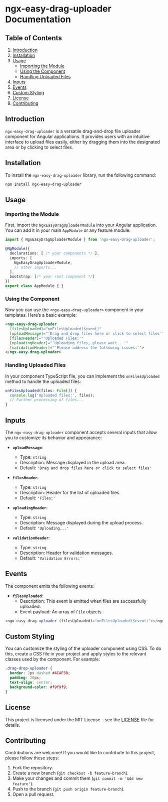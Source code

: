# ngx-easy-drag-uploader Documentation

## Table of Contents

1. [Introduction](#introduction)
2. [Installation](#installation)
3. [Usage](#usage)
   - [Importing the Module](#importing-the-module)
   - [Using the Component](#using-the-component)
   - [Handling Uploaded Files](#handling-uploaded-files)
4. [Inputs](#inputs)
5. [Events](#events)
6. [Custom Styling](#custom-styling)
7. [License](#license)
8. [Contributing](#contributing)

## Introduction

`ngx-easy-drag-uploader` is a versatile drag-and-drop file uploader component for Angular applications. It provides users with an intuitive interface to upload files easily, either by dragging them into the designated area or by clicking to select files.

## Installation

To install the `ngx-easy-drag-uploader` library, run the following command:

```bash
npm install ngx-easy-drag-uploader
```

## Usage

### Importing the Module

First, import the `NgxEasyDragUploaderModule` into your Angular application. You can add it in your main `AppModule` or any feature module:

```typescript
import { NgxEasyDragUploaderModule } from 'ngx-easy-drag-uploader';

@NgModule({
  declarations: [ /* your components */ ],
  imports: [
    NgxEasyDragUploaderModule,
    // other imports...
  ],
  bootstrap: [/* your root component */]
})
export class AppModule { }
```

### Using the Component

Now you can use the `<ngx-easy-drag-uploader>` component in your templates. Here’s a basic example:

```html
<ngx-easy-drag-uploader 
  (filesUploaded)="onFilesUploaded($event)" 
  [uploadMessage]="'Drag and drop files here or click to select files'" 
  [filesHeader]="'Uploaded Files:'" 
  [uploadingHeader]="'Uploading files, please wait...'" 
  [validationHeader]="'Please address the following issues:'">
</ngx-easy-drag-uploader>
```

### Handling Uploaded Files

In your component TypeScript file, you can implement the `onFilesUploaded` method to handle the uploaded files:

```typescript
onFilesUploaded(files: File[]) {
  console.log('Uploaded files:', files);
  // Further processing of files...
}
```

## Inputs

The `ngx-easy-drag-uploader` component accepts several inputs that allow you to customize its behavior and appearance:

- **`uploadMessage`**: 
  - Type: `string`
  - Description: Message displayed in the upload area.
  - Default: `'Drag and drop files here or click to select files'`

- **`filesHeader`**: 
  - Type: `string`
  - Description: Header for the list of uploaded files.
  - Default: `'Files:'`

- **`uploadingHeader`**: 
  - Type: `string`
  - Description: Message displayed during the upload process.
  - Default: `'Uploading...'`

- **`validationHeader`**: 
  - Type: `string`
  - Description: Header for validation messages.
  - Default: `'Validation Errors:'`

## Events

The component emits the following events:

- **`filesUploaded`**: 
  - Description: This event is emitted when files are successfully uploaded.
  - Event payload: An array of `File` objects.

```typescript
<ngx-easy-drag-uploader (filesUploaded)="onFilesUploaded($event)"></ngx-easy-drag-uploader>
```

## Custom Styling

You can customize the styling of the uploader component using CSS. To do this, create a CSS file in your project and apply styles to the relevant classes used by the component. For example:

```css
.drag-drop-uploader {
  border: 2px dashed #4CAF50;
  padding: 20px;
  text-align: center;
  background-color: #f9f9f9;
}
```

## License

This project is licensed under the MIT License - see the [LICENSE](LICENSE) file for details.

## Contributing

Contributions are welcome! If you would like to contribute to this project, please follow these steps:

1. Fork the repository.
2. Create a new branch (`git checkout -b feature-branch`).
3. Make your changes and commit them (`git commit -m 'Add new feature'`).
4. Push to the branch (`git push origin feature-branch`).
5. Open a pull request.
